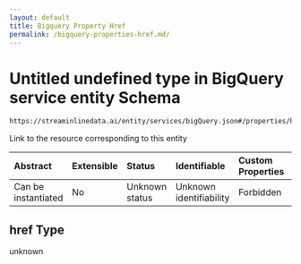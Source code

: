 ```yaml
---
layout: default
title: Bigquery Property Href
permalink: /bigquery-properties-href.md/
---
```

# Untitled undefined type in BigQuery service entity Schema

```txt
https://streaminlinedata.ai/entity/services/bigQuery.json#/properties/href
```

Link to the resource corresponding to this entity

| Abstract            | Extensible | Status         | Identifiable            | Custom Properties | Additional Properties | Access Restrictions | Defined In                                                             |
| :------------------ | :--------- | :------------- | :---------------------- | :---------------- | :-------------------- | :------------------ | :--------------------------------------------------------------------- |
| Can be instantiated | No         | Unknown status | Unknown identifiability | Forbidden         | Allowed               | none                | [bigQuery.json*](bigquery.md "open original schema") |

## href Type

unknown
